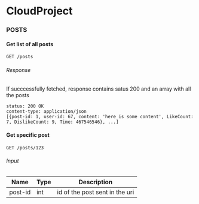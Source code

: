 # CloudProject

### POSTS

#### Get list of all posts
```
GET /posts
```

###### Response
If succcessfully fetched, response contains satus 200 and an array with all the posts
```
status: 200 OK
content-type: application/json
[{post-id: 1, user-id: 67, content: 'here is some content', LikeCount: 7, DislikeCount: 9, Time: 467546546}, ...] 
```


#### Get specific post
```
GET /posts/123
```

###### Input
   Name | Type | Description
   ---  | --- | ---
post-id | int | id of the post sent in the uri
